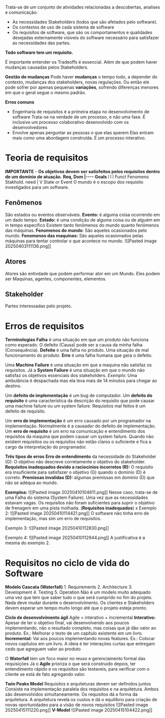Trata-se de um conjunto de atividades relacionadas a descobertas, analises e comunicação:
- As necessidades Stakeholders (todos que são afetados pelo software).
- Os contextos de uso de cada sistema de software
- Os requisitos de software, que são os comportamentos e qualidades desejadas externamente visíveis do software necessário para satisfazer as necessidades das partes.

**Todo software tem um requisito.**

É importante entender os Tradeoffs é essencial. Além de que podem haver mudanças causadas pelos Stakeholders.

**Gestão de mudanças**
Pode haver **mudanças** o tempo todo, a depender do contexto, mudanças dos stakeholders, novas regulações. Ou então ele pode sofrer por apenas pequenas **variações**, sofrendo diferenças menores em que o geral segue o mesmo padrão.

**Erros comuns**
- Engenharia de requisitos é a primeira etapa no desenvolvimento de software
	Trata-se na verdade de um processo, e não uma fase.
	É inclusive um processo colaborativo desenvolvido com os desenvolvedores
- Envolve apenas perguntar as pessoas o que elas querem
	Elas entram mais como uma abordagem construída.
	É um processo interativo.

# Teoria de requisitos
**IMPORTANTE** - **Os objetivos devem ser satisfeitos pelos requisitos dentro de um domínio de atuação.**
**Req,    Dom      |----     Goals**
   î          î                         î
Funct   Fenomeno      Stakhold. need
          |
          V
          State or Event
O mundo é o escopo dos requisito investigados para um software.

## **Fenômenos**
São estados ou eventos observáveis. 
	**Evento:** é alguma coisa ocorrendo em um dado tempo. 
	**Estado:** é uma condição de alguma coisa ou de alguém em in tempo especifico
Existem tanto fenômenos do mundo quanto fenômenos das máquinas.
	**Fenomenos do mundo**: São aqueles ocasionados pelo mundo.
	**Fenomenos das maquinas:** São aqueles ocasionados pelas máquinas para tentar controlar o que acontece no mundo.
	![[Pasted image 20250403111136.png]]

## Atores
Atores são entivdade que podem performar ator em um Mundo. Eles podem ser Maquinas, agentes, componentes, elementos.

## Stakeholder
Partes interessadas pelo projeto.

# Erros de requisitos
**Terminologias**
	**Falha** é uma situação em que um produto não funciona como esperado. O defeito (Causa) pode ser a causa da minha falha (Consequência).
	**Defeito** é uma falha no produto. Uma situação de mal funcionamento do produto.
	**Erro** é uma falha humana que gera o defeito.

Uma **Machine Failure** é uma situação em que a maquina não satisfaz os requisitos.
Já a **System Failure** é uma situação em que o mundo não satisfaz os objetivos essenciais dos stakeholders. *Exemplo*: Uma ambulância é despachada mas ela leva mais de 14 minutos para chegar ao destino.

Um **defeito de implementação** é um bug de computador.
Um **defeito do requisito** é uma característica da descrição do requisito que pode causar uma machine failure ou um system failure. Requisitos mal feitos é um defeito de requisito. 

Um **erro de implementação** é um erro causado por um programador na implementação. Normalmente é a causador do defeito de implementação.
Um **erro de requisito** é um erro na comunicação e entendimento dos requisitos da maquina que podem causar um system failure. Quando não existem requisitos ou os requisitos não estão claros o suficiente e fica a cargo da interpretação do programador.

**Três tipos de erros**
	**Erro de entendimento** da necessidade do Stakeholder (G): O objetivo não descreve corretamente o objetivo do stakeholder.
	**Requisitos inadequados devido a raciocínios incorretos (R):** O requisito era insuficiente para satisfazer o objetivo (G) quando o domínio (D) é correto.
	**Premissas invalidas (D):** algumas premissas em domínio (D) que não se adéqua ao mundo.

**Exemploa:**
![[Pasted image 20250410104611.png]]
Nesse caso, trata-se de uma Falha do sistema (System Failure). Uma vez que as necessidades estavam vagas.
Os requisitos não foram suficientes para suprir o objetivo de frenagem em uma pista molhada. (**Requisitos inadequados**)
 x
Exemplo 2:
![[Pasted image 20250410114421.png]]
O software não tinha erro de implementação, mas sim um erro de requisitos.

Exemplo 3:
![[Pasted image 20250410112830.png]]

Exemplo 4:
![[Pasted image 20250410112944.png]]
A justificativa é a mesma do exemplo 2.

# Requisitos no ciclo de vida do Software
**Modelo Cascata (Waterfall)**
	1. Requirements 
	2. Architecture
	3. Development
	4. Testing
	5. Operation
Não é um modelo muito adequado uma vez que tem que saber tudo o que será cumprido no fim do projeto. Nada deve mudar durante o desenvolvimento.
Os clientes e Stakeholders devem esperar um tempo muito longo até que o projeto esteja pronto.

**Ciclo de desenvolvimento ágil**
	Agile = interativo + incremental
	**Interativo:** Apesar de ter o objetivo final, vai desenvolvendo aos poucos implementando, não o resultado completo, mas coisas que já dão valor ao produto. Ex.: Melhorar o texto de um capítulo existente em um livro.
	**Incremental:** Vai aos poucos implementando novas features. Ex.: Colocar novos capítulos em um livro.
	A ideia é ter interações curtas que entregam cedo que agreguem valor ao produto


O **Waterfall** tem um foco maior no reuso e gerenciamento formal das requisições
Já o **Agile** prioriza o que será construido depois, ter entendimento rápido e os requisitos são testaveis, para verificar com o cliente se está de fato agregando valor.

**Twin Peaks Model** 
	Requisitos e arquiteturas devem ser definidos juntos
	Consiste na implementação paralela dos requisitos e na arquitetura. Ambos são desenvolvidos simultaneamente.
	Os requisitos dá a forma da arquitetura.
	A arquitetura revela os custos e dá o equilibrio para criação de novas oportunidades para a visão de novos requisitos
	![[Pasted image 20250415111220.png]]
	**V-Model**
		![[Pasted image 20250415104422.png]]

